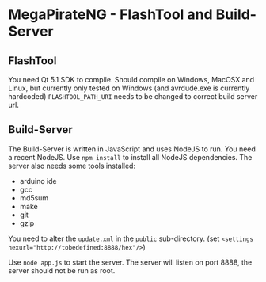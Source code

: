 MegaPirateNG - FlashTool and Build-Server
=========================================

FlashTool
---------

You need Qt 5.1 SDK to compile.
Should compile on Windows, MacOSX and Linux, but currently only tested on Windows (and avrdude.exe is currently hardcoded)
```FLASHTOOL_PATH_URI``` needs to be changed to correct build server url.

Build-Server
------------

The Build-Server is written in JavaScript and uses NodeJS to run. You need a recent NodeJS.
Use ```npm install``` to install all NodeJS dependencies. 
The server also needs some tools installed:
* arduino ide
* gcc
* md5sum
* make
* git
* gzip

You need to alter the ```update.xml``` in the ```public``` sub-directory. (set ```<settings hexurl="http://tobedefined:8888/hex"/>```)

Use ```node app.js``` to start the server. The server will listen on port 8888, the server should not be run as root.

